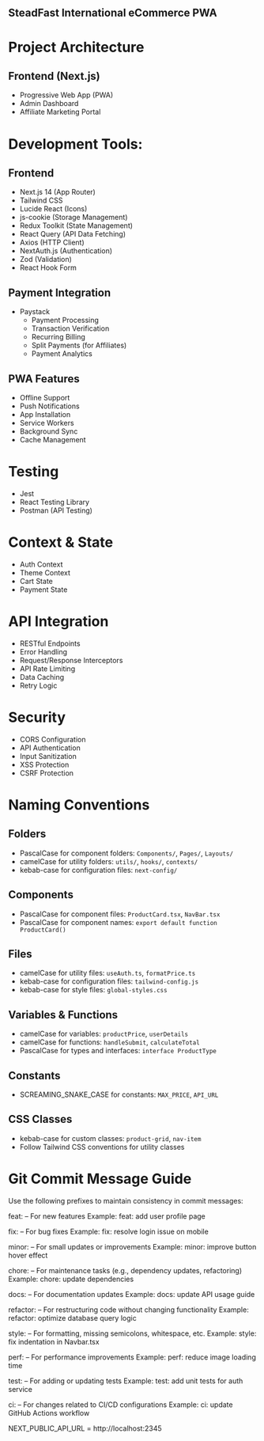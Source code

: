 ## SteadFast International eCommerce PWA

# Project Architecture
## Frontend (Next.js)
- Progressive Web App (PWA)
- Admin Dashboard
- Affiliate Marketing Portal
 
# Development Tools:
## Frontend
- Next.js 14 (App Router)
- Tailwind CSS
- Lucide React (Icons)
- js-cookie (Storage Management)
- Redux Toolkit (State Management)
- React Query (API Data Fetching)
- Axios (HTTP Client)
- NextAuth.js (Authentication)
- Zod (Validation)
- React Hook Form

## Payment Integration
- Paystack
  - Payment Processing
  - Transaction Verification
  - Recurring Billing
  - Split Payments (for Affiliates)
  - Payment Analytics

## PWA Features
- Offline Support
- Push Notifications
- App Installation
- Service Workers
- Background Sync
- Cache Management

# Testing
- Jest
- React Testing Library
- Postman (API Testing)

# Context & State
- Auth Context
- Theme Context
- Cart State
- Payment State

# API Integration
- RESTful Endpoints
- Error Handling
- Request/Response Interceptors
- API Rate Limiting
- Data Caching
- Retry Logic

# Security
- CORS Configuration
- API Authentication
- Input Sanitization
- XSS Protection
- CSRF Protection





# Naming Conventions

## Folders
- PascalCase for component folders: `Components/`, `Pages/`, `Layouts/`
- camelCase for utility folders: `utils/`, `hooks/`, `contexts/`
- kebab-case for configuration files: `next-config/`

## Components
- PascalCase for component files: `ProductCard.tsx`, `NavBar.tsx`
- PascalCase for component names: `export default function ProductCard()`

## Files
- camelCase for utility files: `useAuth.ts`, `formatPrice.ts`
- kebab-case for configuration files: `tailwind-config.js`
- kebab-case for style files: `global-styles.css`

## Variables & Functions
- camelCase for variables: `productPrice`, `userDetails`
- camelCase for functions: `handleSubmit`, `calculateTotal`
- PascalCase for types and interfaces: `interface ProductType`

## Constants
- SCREAMING_SNAKE_CASE for constants: `MAX_PRICE`, `API_URL`

## CSS Classes
- kebab-case for custom classes: `product-grid`, `nav-item`
- Follow Tailwind CSS conventions for utility classes


# Git Commit Message Guide
Use the following prefixes to maintain consistency in commit messages:
 

feat: – For new features
Example: feat: add user profile page

fix: – For bug fixes
Example: fix: resolve login issue on mobile

minor: – For small updates or improvements
Example: minor: improve button hover effect

chore: – For maintenance tasks (e.g., dependency updates, refactoring)
Example: chore: update dependencies

docs: – For documentation updates
Example: docs: update API usage guide

refactor: – For restructuring code without changing functionality
Example: refactor: optimize database query logic

style: – For formatting, missing semicolons, whitespace, etc.
Example: style: fix indentation in Navbar.tsx

perf: – For performance improvements
Example: perf: reduce image loading time

test: – For adding or updating tests
Example: test: add unit tests for auth service

ci: – For changes related to CI/CD configurations
Example: ci: update GitHub Actions workflow




NEXT_PUBLIC_API_URL = http://localhost:2345